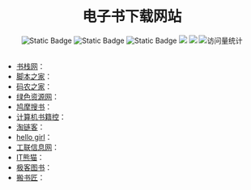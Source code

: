 <div align="center">
<h1>电子书下载网站</h1>
</div>


<div align="center">
    <img alt="Static Badge" src="https://img.shields.io/badge/QQ-1482275402-red">
    <img alt="Static Badge" src="https://img.shields.io/badge/%E5%BE%AE%E4%BF%A1-lizhengxiao99-green">
    <img alt="Static Badge" src="https://img.shields.io/badge/Email-dauger%40126.com-brown">
    <a href="https://blog.csdn.net/daoge2666/"><img src="https://img.shields.io/badge/CSDN-论坛-c32136" /></a>
    <a href="https://www.zhihu.com/people/dao-ge-92-60/"><img src="https://img.shields.io/badge/Zhihu-知乎-blue" /></a>
    <img src="https://komarev.com/ghpvc/?username=LiZhengXiao99&label=Views&color=0e75b6&style=flat" alt="访问量统计" />
</div>

<br/>

* [书栈网](https://www.bookstack.cn/)：
* [脚本之家](https://www.jb51.net/)：
* [码农之家](https://www.xz577.com/)：
* [绿色资源网](http://www.downcc.com/)：
* [鸠摩搜书](https://www.jiumodiary.com/)：
* [计算机书籍控](http://bestcbooks.com/)：
* [淘链客](http://www.toplinks.cc/s/)：
* [hello girl](https://www.jqhtml.com/down/category/resources)：
* [工联信息网](https://www.glxxw2018.com/study/index.html)：
* [IT熊猫](https://itpanda.net/book/)：
* [极客图书](https://jikbook.com/)：
* [搬书匠](http://www.banshujiang.cn/)：